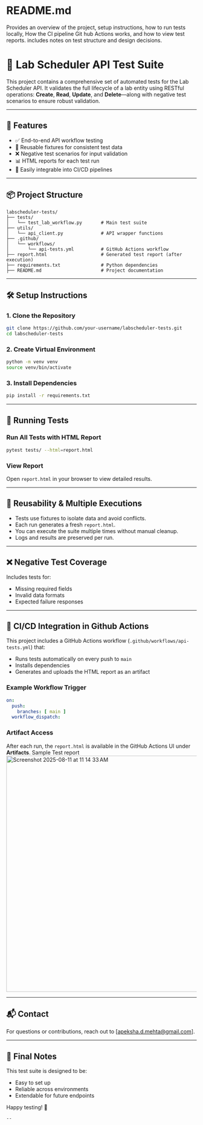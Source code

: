 # README.md
Provides an overview of the project, setup instructions, how to run tests locally,
How the CI pipeline Git hub Actions works, and how to view test reports.
includes notes on test structure and design decisions.

# 🧪 Lab Scheduler API Test Suite

This project contains a comprehensive set of automated tests for the Lab Scheduler API. It validates the full lifecycle of a lab entity using RESTful operations: **Create**, **Read**, **Update**, and **Delete**—along with negative test scenarios to ensure robust validation.

---

## 🚀 Features

- ✅ End-to-end API workflow testing
- 🔁 Reusable fixtures for consistent test data
- ❌ Negative test scenarios for input validation
- 📊 HTML reports for each test run
- 🧩 Easily integrable into CI/CD pipelines

---

## 📦 Project Structure

```
labscheduler-tests/
├── tests/
│   └── test_lab_workflow.py       # Main test suite
├── utils/
│   └── api_client.py              # API wrapper functions
├── .github/
│   └── workflows/
│       └── api-tests.yml          # GitHub Actions workflow
├── report.html                    # Generated test report (after execution)
├── requirements.txt               # Python dependencies
├── README.md                      # Project documentation
```

---

## 🛠️ Setup Instructions

### 1. Clone the Repository

```bash
git clone https://github.com/your-username/labscheduler-tests.git
cd labscheduler-tests
```

### 2. Create Virtual Environment

```bash
python -m venv venv
source venv/bin/activate
```

### 3. Install Dependencies

```bash
pip install -r requirements.txt
```

---

## 🧪 Running Tests

### Run All Tests with HTML Report

```bash
pytest tests/ --html=report.html
```

### View Report

Open `report.html` in your browser to view detailed results.

---

## 🔁 Reusability & Multiple Executions

- Tests use fixtures to isolate data and avoid conflicts.
- Each run generates a fresh `report.html`.
- You can execute the suite multiple times without manual cleanup.
- Logs and results are preserved per run.

---

## ❌ Negative Test Coverage

Includes tests for:
- Missing required fields
- Invalid data formats
- Expected failure responses

---

## 🧩 CI/CD Integration in Github Actions 

This project includes a GitHub Actions workflow (`.github/workflows/api-tests.yml`) that:

- Runs tests automatically on every push to `main`
- Installs dependencies
- Generates and uploads the HTML report as an artifact

### Example Workflow Trigger

```yaml
on:
  push:
    branches: [ main ]
  workflow_dispatch:
```

### Artifact Access

After each run, the `report.html` is available in the GitHub Actions UI under **Artifacts**.
Sample Test report
<img width="1326" height="623" alt="Screenshot 2025-08-11 at 11 14 33 AM" src="https://github.com/user-attachments/assets/dad83ef7-09a6-42b1-8158-8f8d6f8b882b" />

---

## 📬 Contact

For questions or contributions, reach out to [apeksha.d.mehta@gmail.com].

---

## 🏁 Final Notes

This test suite is designed to be:
- Easy to set up
- Reliable across environments
- Extendable for future endpoints

Happy testing! 🧪
```
--
